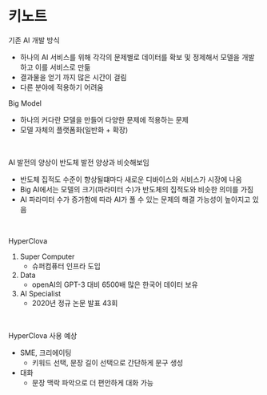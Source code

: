 # 키노트

기존 AI 개발 방식

- 하나의 AI 서비스를 위해 각각의 문제별로 데이터를 확보 및 정제해서 모델을 개발하고 이를 서비스로 만듦
- 결과물을 얻기 까지 많은 시간이 걸림
- 다른 분야에 적용하기 어려움

Big Model

- 하나의 커다란 모델을 만들어 다양한 문제에 적용하는 문제
- 모델 자체의 플랫폼화(일반화 + 확장)

​     

AI 발전의 양상이 반도체 발전 양상과 비슷해보임

- 반도체 집적도 수준이 향상될떄마다 새로운 디바이스와 서비스가 시장에 나옴
- Big AI에서는 모델의 크기(파라미터 수)가 반도체의 집적도와 비슷한 의미를 가짐
- AI 파라미터 수가 증가함에 따라 AI가 풀 수 있는 문제의 해결 가능성이 높아지고 있음

​     

HyperClova

1. Super Computer
   - 슈퍼컴퓨터 인프라 도입
2. Data
   - openAI의 GPT-3 대비 6500배 많은 한국어 데이터 보유
3. AI Specialist
   - 2020년 정규 논문 발표 43회

​     

HyperClova 사용 예상

- SME, 크리에이팅
  - 키워드 선택, 문장 길이 선택으로 간단하게 문구 생성
- 대화
  - 문장 맥락 파악으로 더 편안하게 대화 가능